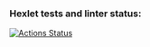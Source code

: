 ### Hexlet tests and linter status:
[![Actions Status](https://github.com/thrtth/python-project-lvl1/actions/workflows/hexlet-check.yml/badge.svg)](https://github.com/thrtth/python-project-lvl1/actions)